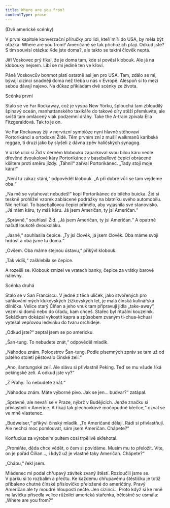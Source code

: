 ```yaml
---
title: Where are you from?
contentType: prose
---
```


(Dvě americké scénky)

V první kapitole konverzační příručky pro lidi, kteří míří do USA, by měla být otázka: Where are you from? Američané se tak příchozích ptají. Odkud jste? S tím souvisí otázka: Kde jste doma?, ale takto se taktní člověk neptá.

Jiří Voskovec prý říkal, že je doma tam, kde si pověsí klobouk. Ale já na klobouky nejsem. Líbí se mi jedině ten ve křoví.

Páně Voskovcův bonmot platí ostatně asi jen pro USA. Tam, zdálo se mi, bývají cizinci snadněji doma než třeba u nás v Evropě. Alespoň si to mezi sebou dávají najevo. Na důkaz přikládám dvě scénky ze života.

Scénka první

  

Stalo se ve Far Rockaway, což je výspa New Yorku, šplouchá tam zbloudilý špinavý oceán, manhattanského taxikáře do takové díry stěží přemluvíte, ale sviští tam omlácený vlak podzemní dráhy. Take the A-train zpívala Ella Fitzgeraldová. Tak to je on.

Ve Far Rockaway žijí v nervózní symbióze nyní hlavně stěhovaví Portorikánci a ortodoxní Židé. Těm prvním zní z mušlí walkmanů karibské reggae, ti druzí jako by slyšeli z dávna zpěv haličských synagog.

V úzké ulici si Žid v černém klobouku zaparkoval svou bílou káru vedle dřevěné dvoukolové káry Portorikánce v baseballové čepici obrácené kšiltem proti směru jízdy. „Táhni!“ zařval Portorikánec. „Tady stojí moje kára!“

„Není tu zákaz stání,“ odpověděl klobouk. „A při dobré vůli se tam vejdeme oba.“

„Na mě se vytahovat nebudeš!“ kopl Portorikánec do bílého buicka. Žid si teskně prohlížel vzorek zablácené podrážky na blatníku svého automobilu. Nic neříkal. To baseballovou čepici přimělo, aby vyjasnila své stanovisko. „Já mám káru, ty máš káru. Já jsem Američan, ty jsi Američan.“

„Správně,“ souhlasil Žid. „Já jsem Američan, ty jsi Američan.“ A opatrně načutl loukotě dvoukoláku.

„Jasně,“ souhlasila čepice. „Ty jsi člověk, já jsem člověk. Oba máme svoji hrdost a oba jsme tu doma.“

„Ovšem. Oba máme stejnou ústavu,“ přikývl klobouk.

„Tak vidíš,“ zašklebila se čepice.

A rozešli se. Klobouk zmizel ve vratech banky, čepice za vrátky barové nálevny.

Scénka druhá

  

Stalo se v San Franciscu. V jedné z těch uliček, jako stvořených pro sáňkování mých klukovských žižkovských let, je malá čínská kulinářská dílnička. Velice starý Číňan a jeho vnuk tam připravují jídla „take-away“, vezmi si domů nebo do úřadu, kam chceš. Stařec byl rituální kouzelník. Sekáčkem dokázal vykostit kapra a způsobem zvaným ti-chua-kchuai vytesal vepřovou ledvinku do tvaru orchideje.

„Odkud jste?“ zeptal jsem se po americku.

„Šan-tung. To nebudete znát,“ odpověděl mladík.

„Náhodou znám. Poloostrov Šan-tung. Podle písemných zpráv se tam už od pátého století pěstovalo čínské zelí.“

„Ano, šantungské zelí. Ale slávu si přivlastnil Peking. Teď se mu všude říká pekingské zelí. A odkud jste vy?“

„Z Prahy. To nebudete znát.“

„Náhodou znám. Máte výborné pivo. Jak se jen… budvar?“ zatápal.

„Správně, ale nevaří se v Praze, nýbrž v Budějicích. Jenže značku si přivlastnili v Americe. A říkají tak plechovkové močopudné břečce,“ ozval se ve mně vlastenec.

„Budweiser,“ přikývl čínský mladík. „To Američané dělají. Rádi si přivlastňují. Ale nechci moc pomlouvat, sám jsem Američan. Chápete?“

Konfucius za výrobním pultem cosi trpělivě skřehotal.

„Promiňte, děda chce vědět, o čem si povídáme. Musím mu to přeložit. Víte, on je pořád Číňan…, i když už je vlastně taky Američan. Chápete?“

„Chápu,“ řekl jsem.

Mládenec mi podal chřupavý závitek zvaný štěstí. Rozloučili jsme se. V parku si to rozbalím a přečtu. Ke každému chřupavému štěstíčku je totiž přibaleno chutné čínské příslovíčko přeložené do američtiny. Pravý Američan ale ty moudré hlouposti nečte. Jen cizinci… Proto když si ke mně na lavičku přisedla velice růžolící americká stařenka, bělostně se usmála: „Where are you from?“

